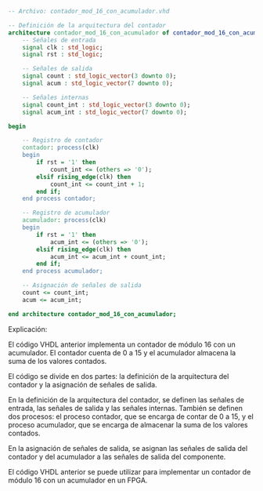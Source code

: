 ```vhdl
-- Archivo: contador_mod_16_con_acumulador.vhd

-- Definición de la arquitectura del contador
architecture contador_mod_16_con_acumulador of contador_mod_16_con_acumulador is
    -- Señales de entrada
    signal clk : std_logic;
    signal rst : std_logic;

    -- Señales de salida
    signal count : std_logic_vector(3 downto 0);
    signal acum : std_logic_vector(7 downto 0);

    -- Señales internas
    signal count_int : std_logic_vector(3 downto 0);
    signal acum_int : std_logic_vector(7 downto 0);

begin

    -- Registro de contador
    contador: process(clk)
    begin
        if rst = '1' then
            count_int <= (others => '0');
        elsif rising_edge(clk) then
            count_int <= count_int + 1;
        end if;
    end process contador;

    -- Registro de acumulador
    acumulador: process(clk)
    begin
        if rst = '1' then
            acum_int <= (others => '0');
        elsif rising_edge(clk) then
            acum_int <= acum_int + count_int;
        end if;
    end process acumulador;

    -- Asignación de señales de salida
    count <= count_int;
    acum <= acum_int;

end architecture contador_mod_16_con_acumulador;
```

Explicación:

El código VHDL anterior implementa un contador de módulo 16 con un acumulador. El contador cuenta de 0 a 15 y el acumulador almacena la suma de los valores contados.

El código se divide en dos partes: la definición de la arquitectura del contador y la asignación de señales de salida.

En la definición de la arquitectura del contador, se definen las señales de entrada, las señales de salida y las señales internas. También se definen dos procesos: el proceso contador, que se encarga de contar de 0 a 15, y el proceso acumulador, que se encarga de almacenar la suma de los valores contados.

En la asignación de señales de salida, se asignan las señales de salida del contador y del acumulador a las señales de salida del componente.

El código VHDL anterior se puede utilizar para implementar un contador de módulo 16 con un acumulador en un FPGA.